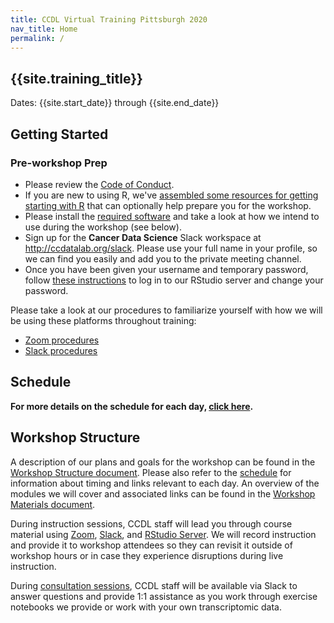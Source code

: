```yaml
---
title: CCDL Virtual Training Pittsburgh 2020
nav_title: Home
permalink: /
---
```


## {{site.training_title}}

Dates: {{site.start_date}} through {{site.end_date}}

## Getting Started

### Pre-workshop Prep

* Please review the [Code of Conduct](../code-of-conduct.md).
* If you are new to using R, we've [assembled some resources for getting starting with R](../optional-workshop-prep/R-prep.md#pre-workshop-prep-for-r-programming) that can optionally help prepare you for the workshop.
* Please install the [required software](./software-setup.md) and take a look at how we intend to use during the workshop (see below).
* Sign up for the **Cancer Data Science** Slack workspace at <http://ccdatalab.org/slack>. Please use your full name in your profile, so we can find you easily and add you to the private meeting channel.
* Once you have been given your username and temporary password, follow [these instructions](../virtual-setup/rstudio-login.md) to log in to our RStudio server and change your password.

Please take a look at our procedures to familiarize yourself with how we will be using these platforms throughout training:

* [Zoom procedures](../virtual-setup/zoom-procedures.md)
* [Slack procedures](../virtual-setup/slack-procedures.md)

## Schedule

<!-- Introduce general schedule here -->

**For more details on the schedule for each day, [click here](./SCHEDULE.md).**

## Workshop Structure

A description of our plans and goals for the workshop can be found in the [Workshop Structure document](workshop-structure.md).
Please also refer to the [schedule](SCHEDULE.md) for information about timing and links relevant to each day.
An overview of the modules we will cover and associated links can be found in the [Workshop Materials document](workshop-materials.md).

During instruction sessions, CCDL staff will lead you through course material using [Zoom](../virtual-setup/zoom-procedures.md), [Slack](../virtual-setup/slack-procedures.md), and [RStudio Server](../virtual-setup/rstudio-login.md).
We will record instruction and provide it to workshop attendees so they can revisit it outside of workshop hours or in case they experience disruptions during live instruction.

During [consultation sessions](resources-for-consultation-sessions.md), CCDL staff will be available via Slack to answer questions and provide 1:1 assistance as you work through exercise notebooks we provide or work with your own transcriptomic data.

